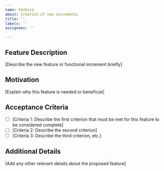 ```yaml
---
name: Feature
about: Creation of new increments
title: ''
labels: ''
assignees: ''

---
```


## Feature Description
[Describe the new feature or functional increment briefly]
## Motivation
[Explain why this feature is needed or beneficial]
## Acceptance Criteria
- [ ] [Criteria 1: Describe the first criterion that must be met for this feature to be considered complete]
- [ ] [Criteria 2: Describe the second criterion]
- [ ] [Criteria 3: Describe the third criterion, etc.]
## Additional Details
[Add any other relevant details about the proposed feature]
